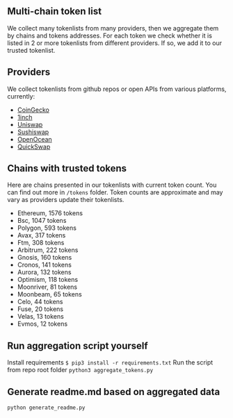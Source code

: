 
## Multi-chain token list 
We collect many tokenlists from many providers, then we aggregate them by chains and tokens addresses. 
For each token we check whether it is listed in 2 or more tokenlists from different providers. If so, 
we add it to our trusted tokenlist.

## Providers
We collect tokenlists from github repos or open APIs from various platforms, currently:
- [CoinGecko](https://www.coingecko.com/)
- [1inch](https://app.1inch.io/)
- [Uniswap](https://uniswap.org/)
- [Sushiswap](https://www.sushi.com/)
- [OpenOcean](https://openocean.finance/)
- [QuickSwap](https://quickswap.exchange/#/swap)

## Chains with trusted tokens
Here are chains presented in our tokenlists with current token count. You can find out more in `/tokens` folder.
Token counts are approximate and may vary as providers update their tokenlists.
- Ethereum, 1576 tokens
- Bsc, 1047 tokens
- Polygon, 593 tokens
- Avax, 317 tokens
- Ftm, 308 tokens
- Arbitrum, 222 tokens
- Gnosis, 160 tokens
- Cronos, 141 tokens
- Aurora, 132 tokens
- Optimism, 118 tokens
- Moonriver, 81 tokens
- Moonbeam, 65 tokens
- Celo, 44 tokens
- Fuse, 20 tokens
- Velas, 13 tokens
- Evmos, 12 tokens

## Run aggregation script yourself
Install requirements
```$ pip3 install -r requirements.txt```
Run the script from repo root folder
```python3 aggregate_tokens.py```
## Generate readme.md based on aggregated data
```bash
python generate_readme.py
```
